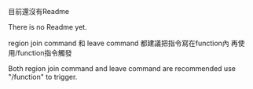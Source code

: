 目前還沒有Readme

There is no Readme yet.

region join command 和 leave command 都建議把指令寫在function內
再使用/function指令觸發

Both region join command and leave command are recommended use "/function" to trigger.
